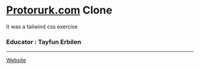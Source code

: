 # [Protorurk.com](https://prototurk.com/) Clone
It was a tailwind css exercise
### Educator : Tayfun Erbilen
----------------
[Website](https://prototurkclone.netlify.app/)
